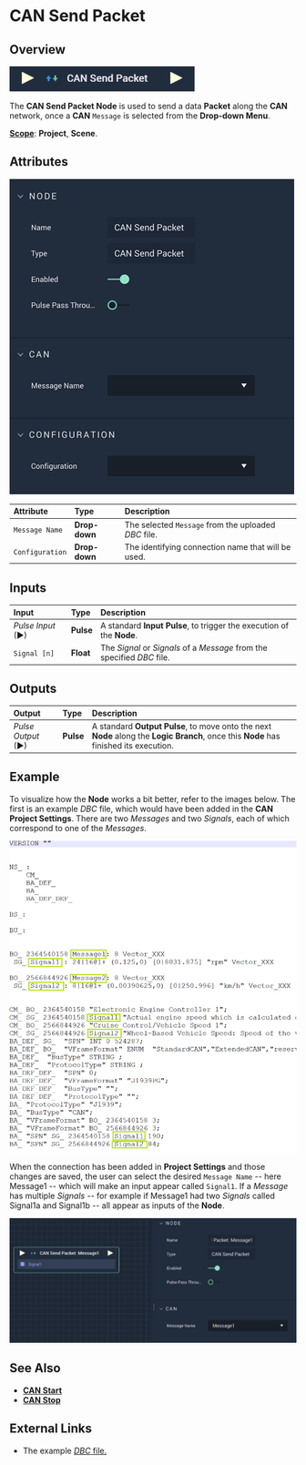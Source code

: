 # CAN Send Packet

## Overview

![The CAN Send Packet Node.](../../../.gitbook/assets/cansendpacketupdatedimage.png)

The **CAN Send Packet Node** is used to send a data **Packet** along the **CAN** network, once a **CAN** `Message` is selected from the **Drop-down Menu**.

[**Scope**](../overview.md#scopes): **Project**, **Scene**.

## Attributes

![The CAN Send Packet Node Attributes.](../../../.gitbook/assets/cansendpacketatts20231.png)

| Attribute | Type | Description |
| :--- | :--- | :--- |
| `Message Name` | **Drop-down** | The selected `Message` from the uploaded _DBC_ file. |
| `Configuration` | **Drop-down** | The identifying connection name that will be used. |

## Inputs

| Input | Type | Description |
| :--- | :--- | :--- |
| _Pulse Input_ \(►\) | **Pulse** | A standard **Input Pulse**, to trigger the execution of the **Node**. |
|`Signal [n]`|**Float**|The *Signal* or *Signals* of a *Message* from the specified *DBC* file.|

## Outputs

| Output | Type | Description |
| :--- | :--- | :--- |
| _Pulse Output_ \(►\) | **Pulse** | A standard **Output Pulse**, to move onto the next **Node** along the **Logic Branch**, once this **Node** has finished its execution. |


## Example

To visualize how the **Node** works a bit better, refer to the images below. The first is an example *DBC* file, which would have been added in the **CAN Project Settings**. There are two *Messages* and two *Signals*, each of which correspond to one of the *Messages*. 

![DBC File Example.](../../../.gitbook/assets/dbcfilereal.png)

When the connection has been added in **Project Settings** and those changes are saved, the user can select the desired `Message Name` -- here Message1 -- which will make an input appear called `Signal1`. If a *Message* has multiple *Signals* -- for example if Message1 had two *Signals* called Signal1a and Signal1b -- all appear as inputs of the **Node**. 

![CAN Send Packet Node with Connection.](../../../.gitbook/assets/cansendpacketexample.png)

## See Also

* [**CAN Start**](canstart.md)
* [**CAN Stop**](canstop.md)

## External Links

* The example [*DBC* file.](https://www.csselectronics.com/pages/can-dbc-file-database-intro)